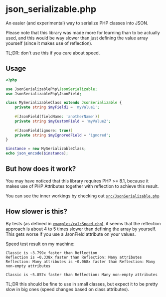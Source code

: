 # json_serializable.php

An easier (and experimental) way to serialize PHP classes into JSON.

Please note that this library was made more for learning than to be actually used, and this would be way slower than just defining the value array yourself (since it makes use of reflection).

TL;DR: don't use this if you care about speed.

## Usage

```php
<?php

use JsonSerializablePhp\JsonSerializable;
use JsonSerializablePhp\JsonField;

class MySerializableClass extends JsonSerializable {
    private string $myField1 = 'myValue1';
    
    #[JsonField(fieldName: 'anotherName')]
    private string $myCustomField = 'myValue2';
    
    #[JsonField(ignore: true)]
    private string $myIgnoredField = 'ignored';
}

$instance = new MySerializableClass;
echo json_encode($instance);
```

## But how does it work?

You may have noticed that this library requires PHP >= 8.1, because it makes use of PHP Attributes together with reflection to achieve this result.

You can see the inner workings by checking out [`src/JsonSerializable.php`](https://github.com/Pato05/json_serializable.php/blob/main/src/JsonSerializable.php)

## How slower is this?

By tests (as defined in [`examples/calcSpeed.php`](https://github.com/Pato05/json_serializable.php/blob/main/examples/calcSpeed.php)), it seems that the reflection approach is about 4 to 5 times slower than defining the array by yourself.
This gets worse if you use a JsonField attribute on your values.

Speed test result on my machine:

```
Classic is ~3.799x faster than Reflection
Reflection is ~0.338x faster than Reflection: Many attributes
Reflection: Many attributes is ~0.068x faster than Reflection: Many non-empty attributes

Classic is ~5.857x faster than Reflection: Many non-empty attributes
```

TL;DR this should be fine to use in small classes, but expect it to be pretty slow in big ones (speed changes based on class attributes).